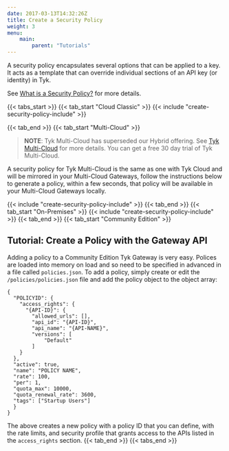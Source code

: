 ```yaml
---
date: 2017-03-13T14:32:26Z
title: Create a Security Policy
weight: 3
menu:
    main: 
        parent: "Tutorials"
---
```



A security policy encapsulates several options that can be applied to a key. It acts as a template that can override individual sections of an API key (or identity) in Tyk.

See [What is a Security Policy?](/docs/getting-started/key-concepts/what-is-a-security-policy/) for more details.

{{< tabs_start >}}
{{< tab_start "Cloud Classic" >}}
{{< include "create-security-policy-include" >}}

{{< tab_end >}}
{{< tab_start "Multi-Cloud" >}}

> **NOTE**: Tyk Multi-Cloud has superseded our Hybrid offering. See [Tyk Multi-Cloud](https://tyk.io/api-gateway/cloud/#multi-cloud) for more details. You can get a free 30 day trial of Tyk Multi-Cloud.

A security policy for Tyk Multi-Cloud is the same as one with Tyk Cloud and will be mirrored in your Multi-Cloud Gateways, follow the instructions below to generate a policy, within a few seconds, that policy will be available in your Multi-Cloud Gateways locally.

{{< include "create-security-policy-include" >}}
{{< tab_end >}}
{{< tab_start "On-Premises" >}}
{{< include "create-security-policy-include" >}}
{{< tab_end >}}
{{< tab_start "Community Edition" >}}
## <a name="create-a-file-based-policy"></a>Tutorial: Create a Policy with the Gateway API

Adding a policy to a Community Edition Tyk Gateway is very easy. Polices are loaded into memory on load and so need to be specified in advanced in a file called `policies.json`. To add a policy, simply create or edit the `/policies/policies.json` file and add the policy object to the object array:

```{.copyWrapper}
{
  "POLICYID": {
    "access_rights": {
      "{API-ID}": {
        "allowed_urls": [],
        "api_id": "{API-ID}",
        "api_name": "{API-NAME}",
        "versions": [
            "Default"
        ]
    }
  },
  "active": true,
  "name": "POLICY NAME",
  "rate": 100,
  "per": 1,
  "quota_max": 10000,
  "quota_renewal_rate": 3600,
  "tags": ["Startup Users"]
  }
}
```

The above creates a new policy with a policy ID that you can define, with the rate limits, and security profile that grants access to the APIs listed in the `access_rights` section.
{{< tab_end >}}
{{< tabs_end >}}

